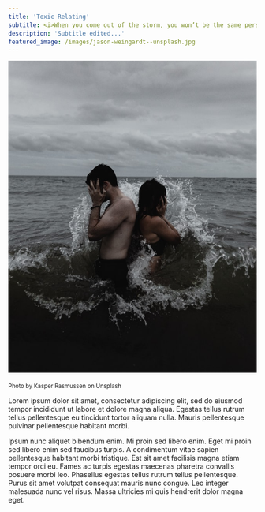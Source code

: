 ```yaml
---
title: 'Toxic Relating'
subtitle: <i>When you come out of the storm, you won’t be the same person who walked in. That’s what this storm’s all about ~ Haruki Murakami</i>
description: 'Subtitle edited...'
featured_image: /images/jason-weingardt--unsplash.jpg
---
```


![Demo image](/images/toxic.jpg)
 
 <small>Photo by Kasper Rasmussen on Unsplash</small>

Lorem ipsum dolor sit amet, consectetur adipiscing elit, sed do eiusmod tempor incididunt ut labore et dolore magna aliqua. Egestas tellus rutrum tellus pellentesque eu tincidunt tortor aliquam nulla. Mauris pellentesque pulvinar pellentesque habitant morbi. 

Ipsum nunc aliquet bibendum enim. Mi proin sed libero enim. Eget mi proin sed libero enim sed faucibus turpis. A condimentum vitae sapien pellentesque habitant morbi tristique. Est sit amet facilisis magna etiam tempor orci eu. Fames ac turpis egestas maecenas pharetra convallis posuere morbi leo. Phasellus egestas tellus rutrum tellus pellentesque. Purus sit amet volutpat consequat mauris nunc congue. Leo integer malesuada nunc vel risus. Massa ultricies mi quis hendrerit dolor magna eget.
